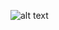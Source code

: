 ![alt text](https://github.com/samedsay/LeetCode/blob/master/Top%20Interview%20Questions/Math/Fizz%20Buzz/FizzBuzz.png)
